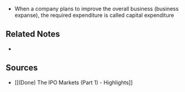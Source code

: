 - When a company plans to improve the overall business (business expanse), the required expenditure is called capital expenditure

## Related Notes
- 

## Sources
- [[(Done) The IPO Markets (Part 1) - Highlights]]